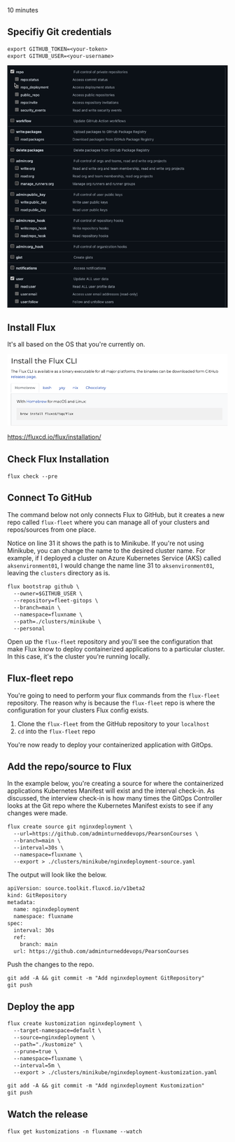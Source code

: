 10 minutes

## Specifiy Git credentials
```
export GITHUB_TOKEN=<your-token>
export GITHUB_USER=<your-username>
```

![](../../images/1.png)

## Install Flux
It's all based on the OS that you're currently on.

![](../../images/2.png)

https://fluxcd.io/flux/installation/

## Check Flux Installation
  `flux check --pre`

## Connect To GitHub

The command below not only connects Flux to GitHub, but it creates a new repo called `flux-fleet` where you can manage all of your clusters and repos/sources from one place.

Notice on line 31 it shows the path is to Minikube. If you're not using Minikube, you can change the name to the desired cluster name. For example, if I deployed a cluster on Azure Kubernetes Service (AKS) called `aksenvironment01`, I would change the name line 31 to `aksenvironment01`, leaving the `clusters` directory as is.

```
flux bootstrap github \
  --owner=$GITHUB_USER \
  --repository=fleet-gitops \
  --branch=main \
  --namespace=fluxname \
  --path=./clusters/minikube \
  --personal
  ```

  Open up the `flux-fleet` repository and you'll see the configuration that make Flux know to deploy containerized applications to a particular cluster. In this case, it's the cluster you're running locally.

## Flux-fleet repo

You're going to need to perform your flux commands from the `flux-fleet` repository. The reason why is because the `flux-fleet` repo is where the configuration for your clusters Flux config exists.

1. Clone the `flux-fleet` from the GitHub repository to your `localhost`
2. `cd` into the `flux-fleet` repo

You're now ready to deploy your containerized application with GitOps.

## Add the repo/source to Flux
In the example below, you're creating a source for where the containerized applications Kubernetes Manifest will exist and the interval check-in. As discussed, the interview check-in is how many times the GitOps Controller looks at the Git repo where the Kubernetes Manifest exists to see if any changes were made.

```
flux create source git nginxdeployment \
  --url=https://github.com/adminturneddevops/PearsonCourses \
  --branch=main \
  --interval=30s \
  --namespace=fluxname \
  --export > ./clusters/minikube/nginxdeployment-source.yaml
```

The output will look like the below.

```
apiVersion: source.toolkit.fluxcd.io/v1beta2
kind: GitRepository
metadata:
  name: nginxdeployment
  namespace: fluxname
spec:
  interval: 30s
  ref:
    branch: main
  url: https://github.com/adminturneddevops/PearsonCourses
```

Push the changes to the repo.

```
git add -A && git commit -m "Add nginxdeployment GitRepository"
git push
```

## Deploy the app
```
flux create kustomization nginxdeployment \
  --target-namespace=default \
  --source=nginxdeployment \
  --path="./kustomize" \
  --prune=true \
  --namespace=fluxname \
  --interval=5m \
  --export > ./clusters/minikube/nginxdeployment-kustomization.yaml
  ```

  ```
git add -A && git commit -m "Add nginxdeployment Kustomization"
git push
```

## Watch the release
`flux get kustomizations -n fluxname --watch`